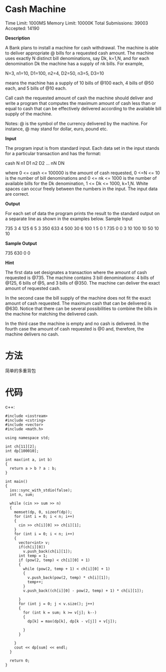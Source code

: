 # Cash Machine
Time Limit: 1000MS		Memory Limit: 10000K
Total Submissions: 39003		Accepted: 14190

**Description**

A Bank plans to install a machine for cash withdrawal. The machine is able to deliver appropriate @ bills for a requested cash amount. The machine uses exactly N distinct bill denominations, say Dk, k=1,N, and for each denomination Dk the machine has a supply of nk bills. For example, 

N=3, n1=10, D1=100, n2=4, D2=50, n3=5, D3=10 

means the machine has a supply of 10 bills of @100 each, 4 bills of @50 each, and 5 bills of @10 each. 

Call cash the requested amount of cash the machine should deliver and write a program that computes the maximum amount of cash less than or equal to cash that can be effectively delivered according to the available bill supply of the machine. 

Notes: 
@ is the symbol of the currency delivered by the machine. For instance, @ may stand for dollar, euro, pound etc. 

**Input**

The program input is from standard input. Each data set in the input stands for a particular transaction and has the format: 

cash N n1 D1 n2 D2 ... nN DN 

where 0 <= cash <= 100000 is the amount of cash requested, 0 <=N <= 10 is the number of bill denominations and 0 <= nk <= 1000 is the number of available bills for the Dk denomination, 1 <= Dk <= 1000, k=1,N. White spaces can occur freely between the numbers in the input. The input data are correct. 

**Output**

For each set of data the program prints the result to the standard output on a separate line as shown in the examples below. 
Sample Input

735 3  4 125  6 5  3 350
633 4  500 30  6 100  1 5  0 1
735 0
0 3  10 100  10 50  10 10

**Sample Output**

735
630
0
0

**Hint**

The first data set designates a transaction where the amount of cash requested is @735. The machine contains 3 bill denominations: 4 bills of @125, 6 bills of @5, and 3 bills of @350. The machine can deliver the exact amount of requested cash. 

In the second case the bill supply of the machine does not fit the exact amount of cash requested. The maximum cash that can be delivered is @630. Notice that there can be several possibilities to combine the bills in the machine for matching the delivered cash. 

In the third case the machine is empty and no cash is delivered. In the fourth case the amount of cash requested is @0 and, therefore, the machine delivers no cash.

# 方法

简单的多重背包

# 代码

c++:

    #include <iostream>
    #include <cstring>
    #include <vector>
    #include <math.h>

    using namespace std;

    int ch[11][2];
    int dp[100010];

    int max(int a, int b)
    {
      return a > b ? a : b;
    }

    int main()
    {
      ios::sync_with_stdio(false);
      int n, sum;

      while (cin >> sum >> n)
      {
        memset(dp, 0, sizeof(dp));
        for (int i = 0; i < n; i++)
        {
          cin >> ch[i][0] >> ch[i][1];
        }
        for (int i = 0; i < n; i++)
        {
          vector<int> v;
          if(ch[i][0])
            v.push_back(ch[i][1]);
          int temp = 1;
          if (pow(2, temp) < ch[i][0] + 1)
          {
            while (pow(2, temp + 1) < ch[i][0] + 1)
            {
              v.push_back(pow(2, temp) * ch[i][1]);
              temp++;
            }
            v.push_back((ch[i][0] - pow(2, temp) + 1) * ch[i][1]);

          }
          for (int j = 0; j < v.size(); j++)
          {
            for (int k = sum; k >= v[j]; k--)
            {
              dp[k] = max(dp[k], dp[k - v[j]] + v[j]);

            }
          }

        }
        cout << dp[sum] << endl;
      }

      return 0;
    }
